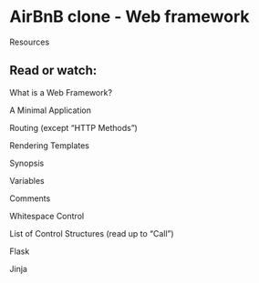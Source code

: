 # AirBnB clone - Web framework
Resources
## Read or watch:
What is a Web Framework?

A Minimal Application

Routing (except “HTTP Methods”)

Rendering Templates

Synopsis

Variables

Comments

Whitespace Control

List of Control Structures (read up to “Call”)

Flask

Jinja
